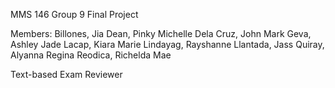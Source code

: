 MMS 146 Group 9
Final Project

Members: 
Billones, Jia
Dean, Pinky Michelle
Dela Cruz, John Mark
Geva, Ashley Jade
Lacap, Kiara Marie
Lindayag, Rayshanne
Llantada, Jass
Quiray, Alyanna Regina
Reodica, Richelda Mae

Text-based Exam Reviewer
